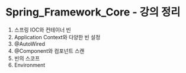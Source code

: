 #  Spring_Framework_Core - 강의 정리 

1. 스프링 IOC와 컨테이너 빈
2. Application Context와 다양한 빈 설정
3. @AutoWired
4. @Component와 컴포넌트 스캔
5. 빈의 스코프
6. Environment
